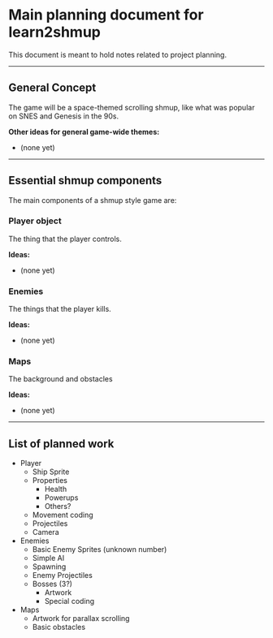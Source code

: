 # Main planning document for learn2shmup

This document is meant to hold notes related to project planning.


---


## General Concept

The game will be a space-themed scrolling shmup, like what was popular on SNES and Genesis in the 90s.

**Other ideas for general game-wide themes:**
- (none yet)


---


## Essential shmup components

The main components of a shmup style game are:

### Player object

The thing that the player controls.

**Ideas:**
- (none yet)


### Enemies

The things that the player kills.

**Ideas:**
- (none yet)


### Maps

The background and obstacles

**Ideas:**
- (none yet)


---


## List of planned work

- Player
  - Ship Sprite
  - Properties
    - Health
    - Powerups
    - Others?
  - Movement coding
  - Projectiles
  - Camera
- Enemies
  - Basic Enemy Sprites (unknown number)
  - Simple AI
  - Spawning
  - Enemy Projectiles
  - Bosses (3?)
    - Artwork
    - Special coding
- Maps
  - Artwork for parallax scrolling
  - Basic obstacles

